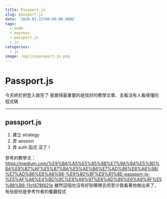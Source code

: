 ```yaml
---
title: Passport.js
slug: passport.js
date: '2020-03-15T00:00:00.000Z'
tags:
  - node
  - express
  - passport.js
  - js
categories:
  - js
image: /og/js/passport.js.png
---
```


# Passport.js

今天終於把登入做完了
我覺得最重要的是找好的教學文章、去看沒有人看得懂的程式碼

---

## passport.js

1. 建立 strategy
2. 弄 session
3. 弄 auth 函式
   沒了！

參考的教學文：https://medium.com/%E9%BA%A5%E5%85%8B%E7%9A%84%E5%8D%8A%E8%B7%AF%E5%87%BA%E5%AE%B6%E7%AD%86%E8%A8%98/%E7%AD%86%E8%A8%98-%E9%80%8F%E9%81%8E-passport-js-%E5%AF%A6%E4%BD%9C%E9%A9%97%E8%AD%89%E6%A9%9F%E5%88%B6-11cf478f421e
雖然這個也沒有好到哪裡去但至少我看著他做出來了，有些部份是參考作者的餐廳程式
